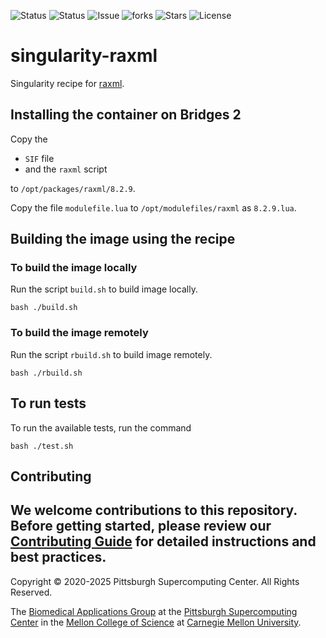 ![Status](https://github.com/pscedu/singularity-raxml/actions/workflows/main.yml/badge.svg)
![Status](https://github.com/pscedu/singularity-raxml/actions/workflows/pretty.yml/badge.svg)
![Issue](https://img.shields.io/github/issues/pscedu/singularity-raxml)
![forks](https://img.shields.io/github/forks/pscedu/singularity-raxml)
![Stars](https://img.shields.io/github/stars/pscedu/singularity-raxml)
![License](https://img.shields.io/github/license/pscedu/singularity-raxml)

# singularity-raxml
Singularity recipe for [raxml](https://cme.h-its.org/exelixis/web/software/raxml).

## Installing the container on Bridges 2
Copy the

* `SIF` file
* and the `raxml` script

to `/opt/packages/raxml/8.2.9`.

Copy the file `modulefile.lua` to `/opt/modulefiles/raxml` as `8.2.9.lua`.

## Building the image using the recipe

### To build the image locally
Run the script `build.sh` to build image locally.

```
bash ./build.sh
````

### To build the image remotely
Run the script `rbuild.sh` to build image remotely.

```
bash ./rbuild.sh
```

## To run tests
To run the available tests, run the command

```
bash ./test.sh
```
## Contributing
We welcome contributions to this repository. Before getting started, please review our [Contributing Guide](https://raw.githubusercontent.com/pscedu/singularity-report/refs/heads/main/CONTRIBUTING.md) for detailed instructions and best practices.
---
Copyright © 2020-2025 Pittsburgh Supercomputing Center. All Rights Reserved.

The [Biomedical Applications Group](https://www.psc.edu/biomedical-applications/) at the [Pittsburgh Supercomputing
Center](http://www.psc.edu) in the [Mellon College of Science](https://www.cmu.edu/mcs/) at [Carnegie Mellon University](http://www.cmu.edu).
